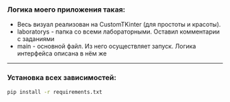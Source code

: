 <h3>Логика моего приложения такая:</h3>

* Весь визуал реализован на CustomTKinter (для простоты и красоты).
* laboratorys - папка со всеми лабораторными. Оставил комментарии с заданиями
* main - основной файл. Из него осуществляет запуск. Логика интерфейса описана в нём же

<hr>

<h3>Установка всех зависимостей:</h3>

```bash
pip install -r requirements.txt
```

